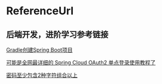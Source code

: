 # ReferenceUrl
后端开发，进阶学习参考链接
--

[Gradle创建Spring Boot项目](https://yq.aliyun.com/articles/109784?t=t1)

[可能是全网最详细的 Spring Cloud OAuth2 单点登录使用教程了](https://juejin.cn/post/6844904095942180878)

[密码至少包含2种字符组合以上](https://cloud.tencent.com/developer/article/1888272)
